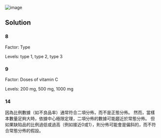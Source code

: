 ![image](https://github.com/user-attachments/assets/4f6859b7-41c7-4e8e-b31a-5de40dcfe2f8)

## Solution
### 8
Factor: Type

Levels: type 1, type 2, type 3

### 9
Factor: Doses of  vitamin C

Levels: 200 mg, 500 mg, 1000 mg

### 14
因為比例數據（如不良品率）通常符合二項分佈，而不是正態分佈。
然而，當樣本數量足夠大時，依據中心極限定理，二項分佈的數據可能趨近於常態分佈。
但如果缺陷品的比例過低或過高（例如接近0或1），則分佈可能會是偏斜的，而不符合常態分佈的假設。
